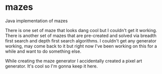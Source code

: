 # mazes
Java implementation of mazes

There is one set of maze that looks dang cool but I couldn't get it working. There is another set of mazes that are pre-created and solved via breadth first search and depth first search algorithms. I couldn't get any generator working, may come back to it but right now I've been working on this for a while and want to do something else. 

While creating the maze generator I accidentally created a pixel art generator. It's cool so I'm gonna keep it here. 
